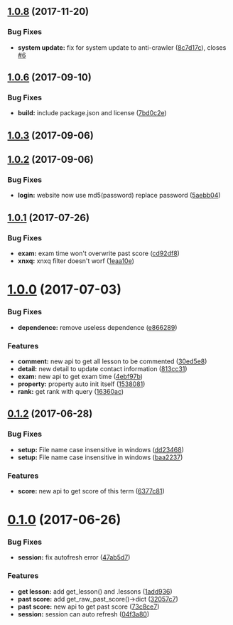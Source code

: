 <a name="1.0.8"></a>
## [1.0.8](https://github.com/Trim21/sdu_bkjws/compare/v1.0.6...v1.0.8) (2017-11-20)


### Bug Fixes

* **system update:** fix for system update to anti-crawler ([8c7d17c](https://github.com/Trim21/sdu_bkjws/commit/8c7d17c)), closes [#6](https://github.com/Trim21/sdu_bkjws/issues/6)



<a name="1.0.6"></a>
## [1.0.6](https://github.com/Trim21/sdu_bkjws/compare/v1.0.3...v1.0.6) (2017-09-10)


### Bug Fixes

* **build:** include package.json and license ([7bd0c2e](https://github.com/Trim21/sdu_bkjws/commit/7bd0c2e))



<a name="1.0.3"></a>
## [1.0.3](https://github.com/Trim21/sdu_bkjws/compare/v1.0.2...v1.0.3) (2017-09-06)



<a name="1.0.2"></a>
## [1.0.2](https://github.com/Trim21/sdu_bkjws/compare/v1.0.1...v1.0.2) (2017-09-06)


### Bug Fixes

* **login:** website now use md5(password) replace password ([5aebb04](https://github.com/Trim21/sdu_bkjws/commit/5aebb04))



<a name="1.0.1"></a>
## [1.0.1](https://github.com/Trim21/sdu_bkjws/compare/v1.0.0...v1.0.1) (2017-07-26)


### Bug Fixes

* **exam:** exam time won't overwrite past score ([cd92df8](https://github.com/Trim21/sdu_bkjws/commit/cd92df8))
* **xnxq:** xnxq filter doesn't worf ([1eaa10e](https://github.com/Trim21/sdu_bkjws/commit/1eaa10e))



<a name="1.0.0"></a>
# [1.0.0](https://github.com/Trim21/sdu_bkjws/compare/v0.1.2...v1.0.0) (2017-07-03)


### Bug Fixes

* **dependence:** remove useless dependence ([e866289](https://github.com/Trim21/sdu_bkjws/commit/e866289))


### Features

* **comment:** new api to get all lesson to be commented ([30ed5e8](https://github.com/Trim21/sdu_bkjws/commit/30ed5e8))
* **detail:** new detail to update contact information ([813cc31](https://github.com/Trim21/sdu_bkjws/commit/813cc31))
* **exam:** new api to get exam time ([4ebf97b](https://github.com/Trim21/sdu_bkjws/commit/4ebf97b))
* **property:** property auto init itself ([1538081](https://github.com/Trim21/sdu_bkjws/commit/1538081))
* **rank:** get rank with query ([16360ac](https://github.com/Trim21/sdu_bkjws/commit/16360ac))



<a name="0.1.2"></a>
## [0.1.2](https://github.com/Trim21/sdu_bkjws/compare/v0.1.0...v0.1.2) (2017-06-28)


### Bug Fixes

* **setup:** File name case insensitive in windows ([dd23468](https://github.com/Trim21/sdu_bkjws/commit/dd23468))
* **setup:** File name case insensitive in windows ([baa2237](https://github.com/Trim21/sdu_bkjws/commit/baa2237))


### Features

* **score:** new api to get score of this term ([6377c81](https://github.com/Trim21/sdu_bkjws/commit/6377c81))



<a name="0.1.0"></a>
# [0.1.0](https://github.com/Trim21/sdu_bkjws/compare/1add936...v0.1.0) (2017-06-26)


### Bug Fixes

* **session:** fix autofresh error ([47ab5d7](https://github.com/Trim21/sdu_bkjws/commit/47ab5d7))


### Features

* **get lesson:** add get_lesson() and .lessons ([1add936](https://github.com/Trim21/sdu_bkjws/commit/1add936))
* **past score:** add get_raw_past_score()->dict ([32057c7](https://github.com/Trim21/sdu_bkjws/commit/32057c7))
* **past score:** new api to get past score ([73c8ce7](https://github.com/Trim21/sdu_bkjws/commit/73c8ce7))
* **session:** session can auto refresh ([04f3a80](https://github.com/Trim21/sdu_bkjws/commit/04f3a80))



